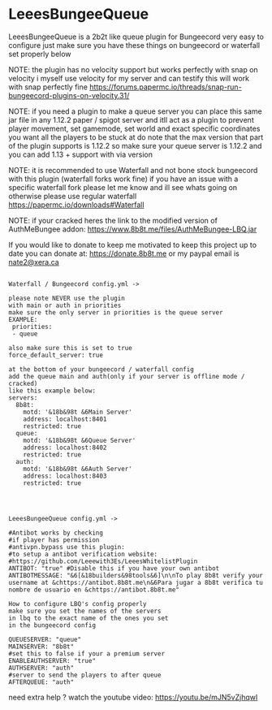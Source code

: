 # LeeesBungeeQueue

LeeesBungeeQueue is a 2b2t like queue plugin for Bungeecord
very easy to configure just make sure you have these things on bungeecord
or waterfall set properly below 

NOTE: the plugin has no velocity support but works perfectly with snap on velocity i myself use velocity for my server and can testify this will work with snap perfectly fine
https://forums.papermc.io/threads/snap-run-bungeecord-plugins-on-velocity.31/

NOTE: if you need a plugin to make a queue server you can place this same jar file in any 1.12.2 paper / spigot server and itll act as a plugin to prevent player movement, set gamemode, set world and exact specific coordinates you want all the players to be stuck at do note that the max version that part of the plugin supports is 1.12.2 so make sure your queue server is 1.12.2 and you can add 1.13 + support with via version

NOTE: it is recommended to use Waterfall and not bone stock bungeecord with this plugin (waterfall forks work fine) if you have an issue with a specific waterfall fork please let me know and ill see whats going on otherwise please use regular waterfall https://papermc.io/downloads#Waterfall

NOTE: if your cracked heres the link to the modified version of AuthMeBungee addon: https://www.8b8t.me/files/AuthMeBungee-LBQ.jar

If you would like to donate to keep me motivated to keep this project up to date you can donate at: https://donate.8b8t.me or my paypal email is nate2@xera.ca

```

Waterfall / Bungeecord config.yml ->

please note NEVER use the plugin
with main or auth in priorities
make sure the only server in priorities is the queue server
EXAMPLE:
 priorities:
 - queue

also make sure this is set to true
force_default_server: true

at the bottom of your bungeecord / waterfall config
add the queue main and auth(only if your server is offline mode / cracked)
like this example below:
servers:
  8b8t:
    motd: '&18b&98t &6Main Server'
    address: localhost:8401
    restricted: true
  queue:
    motd: '&18b&98t &6Queue Server'
    address: localhost:8402
    restricted: true
  auth:
    motd: '&18b&98t &6Auth Server'
    address: localhost:8403
    restricted: true




LeeesBungeeQueue config.yml ->

#Antibot works by checking
#if player has permission
#antivpn.bypass use this plugin:
#to setup a antibot verification website:
#https://github.com/Leeewith3Es/LeeesWhitelistPlugin
ANTIBOT: "true" #Disable this if you have your own antibot
ANTIBOTMESSAGE: "&6[&18builders&98tools&6]\n\nTo play 8b8t verify your username at &chttps://antibot.8b8t.me\n&6Para jugar a 8b8t verifica tu nombre de usuario en &chttps://antibot.8b8t.me"

How to configure LBQ's config properly
make sure you set the names of the servers
in lbq to the exact name of the ones you set
in the bungeecord config

QUEUESERVER: "queue"
MAINSERVER: "8b8t"
#set this to false if your a premium server
ENABLEAUTHSERVER: "true"
AUTHSERVER: "auth"
#server to send the players to after queue
AFTERQUEUE: "auth"

```
need extra help ? watch the youtube video: https://youtu.be/mJN5vZjhqwI
